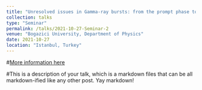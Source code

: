 ```yaml
---
title: "Unresolved issues in Gamma-ray bursts: from the prompt phase to the afterglow"
collection: talks
type: "Seminar"
permalink: /talks/2021-10-27-Seminar-2
venue: "Bogazici University, Department of Physics"
date: 2021-10-27
location: "Istanbul, Turkey"
---
```


#[More information here](http://example2.com)

#This is a description of your talk, which is a markdown files that can be all markdown-ified like any other post. Yay markdown!
